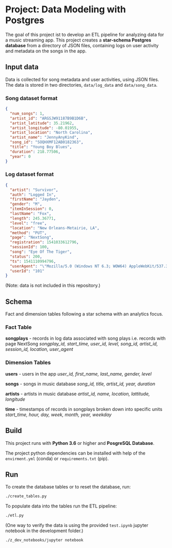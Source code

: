 # Project: Data Modeling with Postgres

The goal of this project ist to develop an ETL pipeline for analyzing data for a music streaming app. This project creates a **star-schema Postgres database** from a directory of JSON files, containing logs on user activity and metadata on the songs in the app.

## Input data

Data is collected for song metadata and user activities, using JSON files. The data is stored in two directories, `data/log_data` and `data/song_data`.

### Song dataset format

```json
{
  "num_songs": 1,
  "artist_id": "ARGSJW91187B9B1D6B",
  "artist_latitude": 35.21962,
  "artist_longitude": -80.01955,
  "artist_location": "North Carolina",
  "artist_name": "JennyAnyKind",
  "song_id": "SOQHXMF12AB0182363",
  "title": "Young Boy Blues",
  "duration": 218.77506,
  "year": 0
}
```

### Log dataset format

```json
{
  "artist": "Survivor",
  "auth": "Logged In",
  "firstName": "Jayden",
  "gender": "M",
  "itemInSession": 0,
  "lastName": "Fox",
  "length": 245.36771,
  "level": "free",
  "location": "New Orleans-Metairie, LA",
  "method": "PUT",
  "page": "NextSong",
  "registration": 1541033612796,
  "sessionId": 100,
  "song": "Eye Of The Tiger",
  "status": 200,
  "ts": 1541110994796,
  "userAgent": "\"Mozilla/5.0 (Windows NT 6.3; WOW64) AppleWebKit/537.36 (KHTML, like Gecko) Chrome/36.0.1985.143 Safari/537.36\"",
  "userId": "101"
}
```

(Note: data is not included in this repository.)

## Schema

Fact and dimension tables following a star schema with an analytics focus.

### Fact Table

**songplays** - records in log data associated with song plays i.e. records with page NextSong
*songplay_id, start_time, user_id, level, song_id, artist_id, session_id, location, user_agent*

### Dimension Tables

**users** - users in the app
*user_id, first_name, last_name, gender, level*

**songs** - songs in music database
*song_id, title, artist_id, year, duration*

**artists** - artists in music database
*artist_id, name, location, lattitude, longitude*

**time** - timestamps of records in songplays broken down into specific units
*start_time, hour, day, week, month, year, weekday*

## Build

This project runs with **Python 3.6** or higher and **PosgreSQL Database**.

The project python dependencies can be installed with help of the `envirment.yml` (conda) or `requirements.txt` (pip).

## Run

To create the database tables or to reset the database, run:

``` sh
./create_tables.py
```

To populate data into  the tables run the ETL pipeline:

``` sh
./etl.py
```

(One way to verify the data is using the provided `test.ipynb` jupyter notebook in the development folder.)

``` sh
./z_dev_notebooks/jupyter notebook
```
